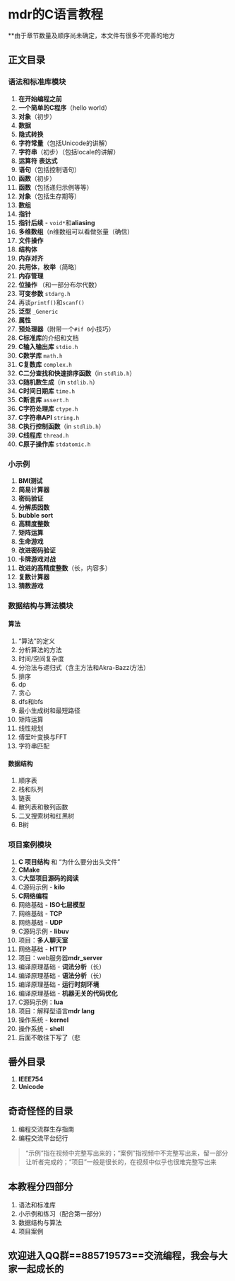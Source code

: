 # mdr的C语言教程

**由于章节数量及顺序尚未确定，本文件有很多不完善的地方

## 正文目录

### 语法和标准库模块

1. **在开始编程之前**
2. **一个简单的C程序**（hello world）
3. **对象**（初步）
4. **数据**
5. **隐式转换**
6. **字符常量**（包括Unicode的讲解）
7. **字符串**（初步）（包括locale的讲解）
8. **运算符** **表达式**
9. **语句**（包括控制语句）
10. **函数**（初步）
11. **函数**（包括递归示例等等）
12. **对象**（包括生存期等）
13. **数组**
14. **指针**
15. **指针后续** - `void*`和**aliasing**
16. **多维数组**（n维数组可以看做张量（确信）
17. **文件操作**
18. **结构体**
19. **内存对齐**
20. **共用体**，**枚举**（简略）
21. **内存管理**
22. **位操作** （和一部分布尔代数）
23. **可变参数** `stdarg.h`
24. 再谈`printf()`和`scanf()`
25. **泛型** `_Generic`
26. **属性**
27. **预处理器**（附带一个`#if 0`小技巧）
28. **C标准库**的介绍和文档
29. **C输入输出库** `stdio.h`
30. **C数学库** `math.h`
31. **C复数库** `complex.h`
32. **C二分查找和快速排序函数**（in `stdlib.h`）
33. **C随机数生成**（in `stdlib.h`）
34. **C时间日期库** `time.h`
35. **C断言库** `assert.h`
36. **C字符处理库** `ctype.h`
37. **C字符串API** `string.h`
38. **C执行控制函数**（in `stdlib.h`）
39. **C线程库** `thread.h`
40. **C原子操作库** `stdatomic.h`

### 小示例

1. **BMI测试**
2. **简易计算器**
3. **密码验证**
4. **分解质因数**
5. **bubble sort**
6. **高精度整数**
7. **矩阵运算**
8. **生命游戏**
9. **改进密码验证**
10. **卡牌游戏对战**
11. **改进的高精度整数**（长，内容多）
12. **复数计算器**
13. **猜数游戏**

### 数据结构与算法模块

#### 算法

1. “算法”的定义
2. 分析算法的方法
3. 时间/空间复杂度
4. 分治法与递归式（含主方法和Akra-Bazzi方法）
5. 排序
6. dp
7. 贪心
8. dfs和bfs
9. 最小生成树和最短路径
10. 矩阵运算
11. 线性规划
12. 傅里叶变换与FFT
13. 字符串匹配

#### 数据结构

1. 顺序表
2. 栈和队列
3. 链表
4. 散列表和散列函数
5. 二叉搜索树和红黑树
6. B树

### 项目案例模块

1. **C 项目结构** 和 “为什么要分出头文件”
2. **CMake**
3. C**大型项目源码的阅读**
4. C源码示例 - **kilo**
5. **C网络编程**
6. 网络基础 - **ISO七层模型**
7. 网络基础 - **TCP**
8. 网络基础 - **UDP**
9. C源码示例 - **libuv**
10. 项目：**多人聊天室**
11. 网络基础 - **HTTP**
12. 项目：web服务器**mdr_server**
13. 编译原理基础 - **词法分析**（长）
14. 编译原理基础 - **语法分析**（长）
15. 编译原理基础 - **运行时刻环境**
16. 编译原理基础 - **机器无关的代码优化**
17. C源码示例：**lua**
18. 项目：解释型语言**mdr lang**
19. 操作系统 - **kernel**
20. 操作系统 - **shell**
21. 后面不敢往下写了（悲

## 番外目录

1. **IEEE754**
2. **Unicode**

## 奇奇怪怪的目录

1. 编程交流群生存指南
2. 编程交流平台纪行

> “示例”指在视频中完整写出来的；“案例”指视频中不完整写出来，留一部分让听者完成的；“项目”一般是很长的，在视频中似乎也很难完整写出来

## 本教程分四部分

1. 语法和标准库
2. 小示例和练习（配合第一部分）
3. 数据结构与算法
4. 项目案例

## **欢迎进入QQ群==885719573==交流编程，我会与大家一起成长的**
